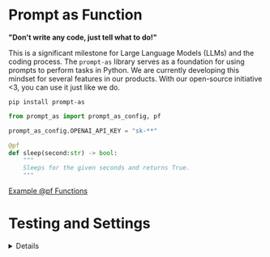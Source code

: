 # Prompt as Function
**"Don't write any code, just tell what to do!"**

This is a significant milestone for Large Language Models (LLMs) and the coding process. The `prompt-as` library serves as a foundation for using prompts to perform tasks in Python. We are currently developing this mindset for several features in our products. With our open-source initiative <3, you can use it just like we do.


```console
pip install prompt-as
```


```python
from prompt_as import prompt_as_config, pf 

prompt_as_config.OPENAI_API_KEY = "sk-**"

@pf
def sleep(second:str) -> bool:
    """
    Sleeps for the given seconds and returns True.
    """


```

[Example @pf Functions](https://github.com/Upsonic/prompt-as-function/blob/master/examples.md)



# Testing and Settings

<details>
<h1>Model Settings</h1>
You can change the OpenAI model that have been used for `prompt-as`.

```python
from prompt_as import prompt_as_config, pf


prompt_as_config.OPENAI_MODEL = "gpt-4-turbo"
# Model Setting

prompt_as_config.OPENAI_API_KEY = "sk-**"

@pf
def sleep(second:str) -> bool:
    """
    Sleeps for the given seconds and returns True.
    """



```


<h1>Testing</h1>

If you want to test this library on a large scale, you can use our test system as well.

```python

from prompt_as import prompt_as_config, pf

prompt_as_config.OPENAI_API_KEY = "sk-**"

@pf
def sleep(second:str) -> bool:
    """
    Sleeps for the given seconds and returns True.
    """



# Testing

from prompt_as import Prompt_As_Test_System


Prompt_As_Test_System(sleep_time, [(["2"], {})], [True], [False]).run_test()
# (function_name, test_args_and_kwargs, expected_outputs, bad_outputs)

```

</details>
